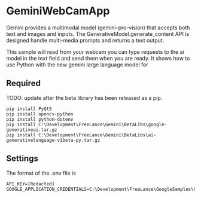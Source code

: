 # GeminiWebCamApp

Gemini provides a multimodal model (gemini-pro-vision) that accepts both text and images and inputs. The GenerativeModel.generate_content API is designed handle multi-media prompts and returns a text output.

This sample will read from your webcam you can type requests to the ai model in the text field and send them when you are ready.  It shows how to use Python with the new gemini large language model for 

## Required

TODO: update after the beta library has been released as a pip.

```
pip install PyQt5
pip install opencv-python
pip install python-dotenv
pip install C:\Development\FreeLance\Gemini\BetaLibs\google-generativeai.tar.gz
pip install C:\Development\FreeLance\Gemini\BetaLibs\ai-generativelanguage-v1beta-py.tar.gz
```

## Settings

The format of the .env file is

```
API_KEY=[Redacted]
GOOGLE_APPLICATION_CREDENTIALS=C:\Development\FreeLance\GoogleSamples\Credentials\gemini.json
```

